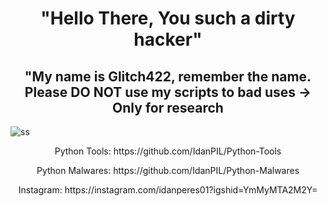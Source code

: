 <!--GLITCH422-->

<h1 align="center">"Hello There,
       You such a dirty hacker"</h1 align="center">
 
<h2 align="center">"My name is Glitch422, remember the name.
  Please DO NOT use my scripts to bad uses -> Only for research</h2 align="center">
       

<img src="https://betanews.com/wp-content/uploads/2014/05/Hacker.jpg" alt="ss"/>
  
<p align="center">Python Tools: https://github.com/IdanPIL/Python-Tools</p align="center">

  
<p align="center">Python Malwares: https://github.com/IdanPIL/Python-Malwares</p align="center">



<p align="center">Instagram: https://instagram.com/idanperes01?igshid=YmMyMTA2M2Y=</p align="center">


